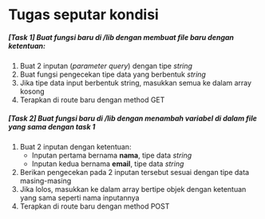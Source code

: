 # Tugas seputar kondisi

##### [Task 1] Buat fungsi baru di /lib dengan membuat file baru dengan ketentuan:
1. Buat 2 inputan (_parameter query_) dengan tipe _string_
2. Buat fungsi pengecekan tipe data yang berbentuk _string_
3. Jika tipe data input berbentuk string, masukkan semua ke dalam array kosong
4. Terapkan di route baru dengan method GET

##### [Task 2] Buat fungsi baru di /lib dengan menambah variabel di dalam file yang sama dengan task 1
1. Buat 2 inputan dengan ketentuan:
    - Inputan pertama bernama **nama**, tipe data _string_
    - Inputan kedua bernama **email**, tipe data _string_
2. Berikan pengecekan pada 2 inputan tersebut sesuai dengan tipe data masing-masing
3. Jika lolos, masukkan ke dalam array bertipe objek dengan ketentuan yang sama seperti nama inputannya
4. Terapkan di route baru dengan method POST
